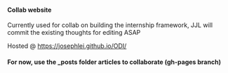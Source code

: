 #### Collab website

Currently used for collab on building the internship framework, JJL will commit the existing thoughts for editing ASAP

Hosted @ https://josephlei.github.io/ODI/

#### For now, use the _posts folder articles to collaborate (gh-pages branch)
